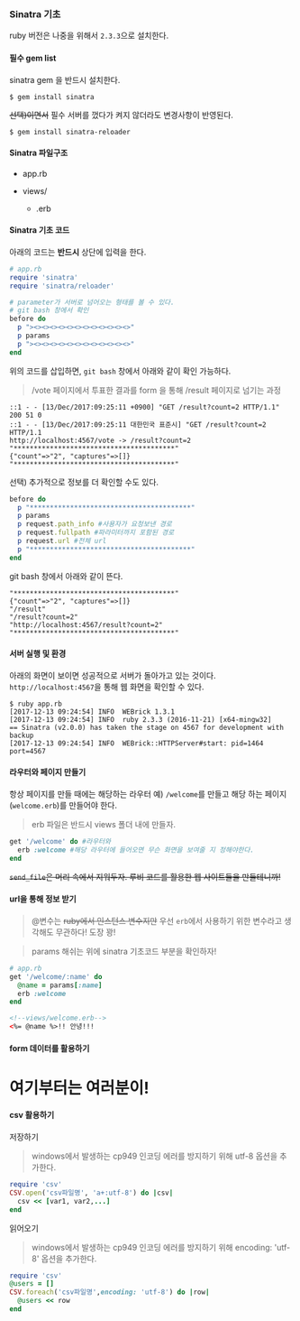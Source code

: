 ### Sinatra 기초

ruby 버전은 나중을 위해서 `2.3.3`으로 설치한다.

#### 필수 gem list

sinatra gem 을 반드시 설치한다.

`$ gem install sinatra`

~~선택)이면서~~ 필수 서버를 껐다가 켜지 않더라도 변경사항이 반영된다.

`$ gem install sinatra-reloader`

#### Sinatra 파일구조
- app.rb

- views/
  - .erb


#### Sinatra 기초 코드

아래의 코드는 **반드시** 상단에 입력을 한다.
```Ruby
# app.rb
require 'sinatra'
require 'sinatra/reloader'

# parameter가 서버로 넘어오는 형태를 볼 수 있다.
# git bash 창에서 확인
before do
  p "><><><><><><><><><><><><>"
  p params
  p "><><><><><><><><><><><><>"
end
```
위의 코드를 삽입하면, `git bash` 창에서 아래와 같이 확인 가능하다.
> /vote 페이지에서 투표한 결과를 form 을 통해 /result 페이지로 넘기는 과정

```
::1 - - [13/Dec/2017:09:25:11 +0900] "GET /result?count=2 HTTP/1.1" 200 51 0
::1 - - [13/Dec/2017:09:25:11 대한민국 표준시] "GET /result?count=2 HTTP/1.1
http://localhost:4567/vote -> /result?count=2
"****************************************"
{"count"=>"2", "captures"=>[]}
"****************************************"
```

선택) 추가적으로 정보를 더 확인할 수도 있다.

```ruby
before do
  p "****************************************"
  p params
  p request.path_info #사용자가 요청보낸 경로
  p request.fullpath #파라미터까지 포함된 경로
  p request.url #전체 url
  p "****************************************"
end
```

git bash 창에서 아래와 같이 뜬다.
```
"****************************************"
{"count"=>"2", "captures"=>[]}
"/result"
"/result?count=2"
"http://localhost:4567/result?count=2"
"****************************************"

```

#### 서버 실행 및 환경

아래의 화면이 보이면 성공적으로 서버가 돌아가고 있는 것이다.
`http://localhost:4567`을 통해 웹 화면을 확인할 수 있다.
```
$ ruby app.rb
[2017-12-13 09:24:54] INFO  WEBrick 1.3.1
[2017-12-13 09:24:54] INFO  ruby 2.3.3 (2016-11-21) [x64-mingw32]
== Sinatra (v2.0.0) has taken the stage on 4567 for development with backup
[2017-12-13 09:24:54] INFO  WEBrick::HTTPServer#start: pid=1464 port=4567
```

#### 라우터와 페이지 만들기

항상 페이지를 만들 때에는 해당하는 라우터 예) `/welcome`를 만들고 해당 하는 페이지(`welcome.erb`)를 만들어야 한다.

> erb 파일은 반드시 views 폴더 내에 만들자.

```Ruby
get '/welcome' do #라우터와
  erb :welcome #해당 라우터에 들어오면 무슨 화면을 보여줄 지 정해야한다.
end
```
~~`send_file`은 머리 속에서 지워두자. 루비 코드를 활용한 웹 사이트들을 만들테니까!~~

#### url을 통해 정보 받기
> @변수는 ~~ruby에서 인스턴스 변수지만~~ 우선 `erb`에서 사용하기 위한 변수라고 생각해도 무관하다! 도장 꽝!

> params 해쉬는 위에 sinatra 기초코드 부분을 확인하자!

```Ruby
# app.rb
get '/welcome/:name' do
  @name = params[:name]
  erb :welcome
end
```
```html
<!--views/welcome.erb-->
<%= @name %>!! 안녕!!!
```

#### form 데이터를 활용하기

# 여기부터는 여러분이!



#### csv 활용하기

저장하기

> windows에서 발생하는 cp949 인코딩 에러를 방지하기 위해 utf-8 옵션을 추가한다.

```ruby
require 'csv'
CSV.open('csv파일명', 'a+:utf-8') do |csv|
  csv << [var1, var2,...]
end
```

읽어오기

> windows에서 발생하는 cp949 인코딩 에러를 방지하기 위해 encoding: 'utf-8' 옵션을 추가한다.

```ruby
require 'csv'
@users = []
CSV.foreach('csv파일명',encoding: 'utf-8') do |row|
  @users << row
end
```
